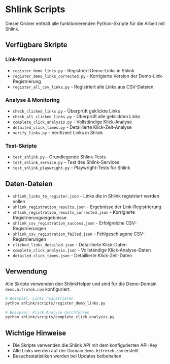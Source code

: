 # Shlink Scripts

Dieser Ordner enthält alle funktionierenden Python-Skripte für die Arbeit mit Shlink.

## Verfügbare Skripte

### Link-Management
- `register_demo_links.py` - Registriert Demo-Links in Shlink
- `register_demo_links_corrected.py` - Korrigierte Version der Demo-Link-Registrierung
- `register_all_csv_links.py` - Registriert alle Links aus CSV-Dateien

### Analyse & Monitoring
- `check_clicked_links.py` - Überprüft geklickte Links
- `check_all_clicked_links.py` - Überprüft alle geklickten Links
- `complete_click_analysis.py` - Vollständige Klick-Analyse
- `detailed_click_times.py` - Detaillierte Klick-Zeit-Analyse
- `verify_links.py` - Verifiziert Links in Shlink

### Test-Skripte
- `test_shlink.py` - Grundlegende Shlink-Tests
- `test_shlink_service.py` - Test des Shlink-Services
- `test_shlink_playwright.py` - Playwright-Tests für Shlink

## Daten-Dateien
- `shlink_links_to_register.json` - Links die in Shlink registriert werden sollen
- `shlink_registration_results.json` - Ergebnisse der Link-Registrierung
- `shlink_registration_results_corrected.json` - Korrigierte Registrierungsergebnisse
- `shlink_csv_registration_success.json` - Erfolgreiche CSV-Registrierungen
- `shlink_csv_registration_failed.json` - Fehlgeschlagene CSV-Registrierungen
- `clicked_links_detailed.json` - Detaillierte Klick-Daten
- `complete_click_analysis.json` - Vollständige Klick-Analyse-Daten
- `detailed_click_times.json` - Detaillierte Klick-Zeit-Daten

## Verwendung

Alle Skripte verwenden den ShlinkHelper und sind für die Demo-Domain `demo.bifrotek.com` konfiguriert.

```bash
# Beispiel: Links registrieren
python shlink/scripts/register_demo_links.py

# Beispiel: Klick-Analyse durchführen
python shlink/scripts/complete_click_analysis.py
```

## Wichtige Hinweise

- Die Skripte verwenden die Shlink API mit dem konfigurierten API-Key
- Alle Links werden auf der Domain `demo.bifrotek.com` erstellt
- Besuchsstatistiken werden bei Updates beibehalten







